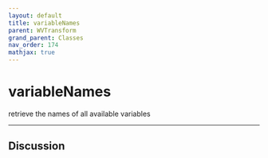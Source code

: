 ```yaml
---
layout: default
title: variableNames
parent: WVTransform
grand_parent: Classes
nav_order: 174
mathjax: true
---
```


#  variableNames

retrieve the names of all available variables


---

## Discussion

  
